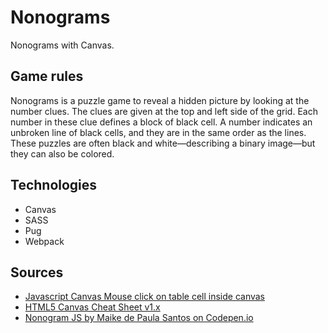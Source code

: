 # Nonograms
Nonograms with Canvas.

## Game rules
Nonograms is a puzzle game to reveal a hidden picture by looking at the number clues. The clues are given at the top and left side of the grid. Each number in these clue defines a block of black cell. A number indicates an unbroken line of black cells, and they are in the same order as the lines. These puzzles are often black and white—describing a binary image—but they can also be colored.

## Technologies
- Canvas
- SASS
- Pug
- Webpack

## Sources
- [Javascript Canvas Mouse click on table cell inside canvas](https://www.demo2s.com/javascript/javascript-canvas-mouse-click-on-table-cell-inside-canvas.html)
- [HTML5 Canvas Cheat Sheet v1.x](https://simon.html5.org/dump/html5-canvas-cheat-sheet.html)
- [Nonogram JS by Maike de Paula Santos on Codepen.io](https://codepen.io/maikeps/details/waYLbY)
